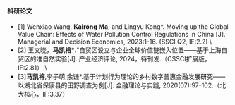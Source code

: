 #### 科研论文

- [1] Wenxiao Wang, <strong>Kairong Ma</strong>, and Lingyu Kong*. Moving up the Global Value Chain: Effects of Water Pollution Control Regulations in China [J]. Managerial and Decision Economics, 2023:1-16. (SSCI Q2, IF:2.2) \
- [2] 王文晓，<strong>马凯榕*</strong>.“自贸区设立与企业全球价值链嵌入位置——基于上海自贸区的准自然实验[J]. 产业经济评论, 2024，待刊发.（CSSCI扩展版，IF:2.81） \
- [3]<strong>马凯榕</strong>,李子萌,余谦*.基于计划行为理论的乡村数字普惠金融发展研究——以湖北省保康县的田野调查为例[J]. 金融理论与实践, 2020(07):97-102.（北大核心，IF:3.37）